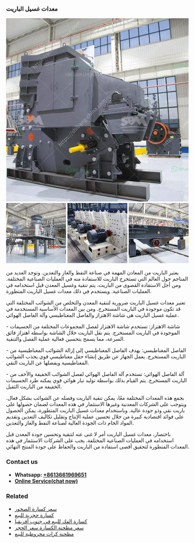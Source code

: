 <h3>معدات غسيل الباريت</h3><img src='1701854253.jpg' alt=''><p>يعتبر الباريت من المعادن المهمة في صناعة النفط والغاز والتعدين. وتوجد العديد من المناجم حول العالم التي تستخرج الباريت للاستفادة منه في العمليات الصناعية المختلفة. ومن أجل الاستفادة القصوى من الباريت، يتم تنقية وغسيل المعدن قبل استخدامه في العمليات الصناعية. ويستخدم في ذلك معدات غسيل الباريت المتطورة.</p><p>تعتبر معدات غسيل الباريت ضرورية لتنقية المعدن والتخلص من الشوائب المختلفة التي قد تكون موجودة في الباريت المستخرج. ومن بين المعدات الأساسية المستخدمة في عملية غسيل الباريت هي شاشة الاهتزاز والفاصل المغناطيسي وآلة الفاصل الهوائي.</p><p>- شاشة الاهتزاز: تستخدم شاشة الاهتزاز لفصل المجموعات المختلفة من الجسيمات الموجودة في الباريت المستخرج. يتم نقل الباريت خلال الشاشة بواسطة اهتزاز فائق السرعة، مما يسمح بتحسين فعالية عملية الفصل والتنقية.</p><p>- الفاصل المغناطيسي: يهدف الفاصل المغناطيسي إلى إزالة الشوائب المغناطيسية من الباريت المستخرج. يعمل الجهاز عن طريق إنشاء حقل مغناطيسي قوي يجذب الشوائب المغناطيسية ويفصلها عن الباريت النقي.</p><p>- آلة الفاصل الهوائي: تستخدم آلة الفاصل الهوائي لفصل الشوائب الخفيفة والأخف من الباريت المستخرج. يتم القيام بذلك بواسطة توليد تيار هوائي قوي يمكنه طرد الجسيمات الخفيفة من الباريت الثقيل.</p><p>بجمع هذه المعدات المختلفة معًا، يمكن تنقية الباريت وفصله عن الشوائب بشكل فعال. ويتوجب على الشركات المعدنية وغيرها الاستثمار في هذه المعدات لضمان حصولها على باريت نقي وذو جودة عالية. وباستخدام معدات غسيل الباريت المتطورة، يمكن الحصول على فوائد اقتصادية كبيرة من خلال تحسين عملية الإنتاج وتقليل تكاليف التعدين وتقديم المواد الخام ذات الجودة العالية لصناعة النفط والغاز والتعدين.</p><p>باختصار، معدات غسيل الباريت أمر لا غنى عنه لتنقية وتحسين جودة المعدن قبل استخدامه في العمليات الصناعية المختلفة. يجب على الشركات الاستثمار في هذه المعدات المتطورة لتحقيق أقصى استفادة من الباريت والحفاظ على جودة المنتج النهائي.</p><h3>Contact us</h3><ul><li><strong>Whatsapp:&nbsp;<a href="https://wa.me/8613661969651">+8613661969651</a></strong></li><li><a href="https://swt.shibang-china.com/?git&amp;zhl&amp;معدات غسيل الباريت"><strong>Online Service(chat now)</strong></a></li></ul><h3>Related</h3><ul><li><a href='سعر كسارة الصخور.md'>سعر كسارة الصخور</a></li><li><a href='كسارة حجرية للبيع.md'>كسارة حجرية للبيع</a></li><li><a href='كسارة الفك للبيع في جنوب أفريقيا.md'>كسارة الفك للبيع في جنوب أفريقيا</a></li><li><a href='سعر مطحنة الكسارة سعر الحجر.md'>سعر مطحنة الكسارة سعر الحجر</a></li><li><a href='مطحنة كرات مخروطية للبيع.md'>مطحنة كرات مخروطية للبيع</a></li></ul>